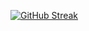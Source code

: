 [![GitHub Streak](https://streak-stats.demolab.com?user=IsolatedNexus&theme=transparent&card_width=950&fire=A81D6A&currStreakNum=EBC6D1&ring=CB7558&currStreakLabel=A81D6A&dates=EBD0C4&sideNums=A81D6A&sideLabels=CB7558)](https://git.io/streak-stats)
